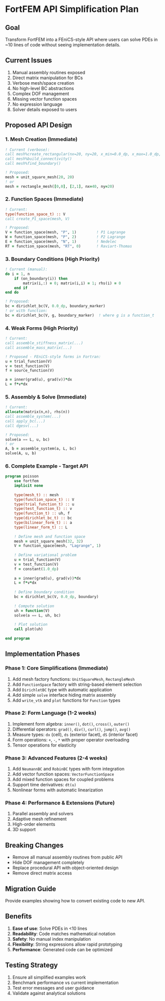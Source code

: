 # FortFEM API Simplification Plan

## Goal
Transform FortFEM into a FEniCS-style API where users can solve PDEs in ~10 lines of code without seeing implementation details.

## Current Issues
1. Manual assembly routines exposed
2. Direct matrix manipulation for BCs
3. Verbose mesh/space creation
4. No high-level BC abstractions
5. Complex DOF management
6. Missing vector function spaces
7. No expression language
8. Solver details exposed to users

## Proposed API Design

### 1. Mesh Creation (Immediate)
```fortran
! Current (verbose):
call mesh%create_rectangular(nx=20, ny=20, x_min=0.0_dp, x_max=1.0_dp, ...)
call mesh%build_connectivity()
call mesh%find_boundary()

! Proposed:
mesh = unit_square_mesh(20, 20)
! or
mesh = rectangle_mesh([0,0], [2,1], nx=40, ny=20)
```

### 2. Function Spaces (Immediate)
```fortran
! Current:
type(function_space_t) :: V
call create_P1_space(mesh, V)

! Proposed:
V = function_space(mesh, "P", 1)         ! P1 Lagrange
W = function_space(mesh, "P", 2)         ! P2 Lagrange  
E = function_space(mesh, "N", 1)         ! Nedelec
RT = function_space(mesh, "RT", 0)       ! Raviart-Thomas
```

### 3. Boundary Conditions (High Priority)
```fortran
! Current (manual):
do i = 1, n
    if (on_boundary(i)) then
        matrix(i,:) = 0; matrix(i,i) = 1; rhs(i) = 0
    end if
end do

! Proposed:
bc = dirichlet_bc(V, 0.0_dp, boundary_marker)
! or with function:
bc = dirichlet_bc(V, g, boundary_marker)  ! where g is a function_t
```

### 4. Weak Forms (High Priority)
```fortran
! Current:
call assemble_stiffness_matrix(...)
call assemble_mass_matrix(...)

! Proposed - FEniCS-style forms in Fortran:
u = trial_function(V)
v = test_function(V)
f = source_function(V)

a = inner(grad(u), grad(v))*dx
L = f*v*dx
```

### 5. Assembly & Solve (Immediate)
```fortran
! Current:
allocate(matrix(n,n), rhs(n))
call assemble_system(...)
call apply_bc(...)
call dgesv(...)

! Proposed:
solve(a == L, u, bc)
! or
A, b = assemble_system(a, L, bc)
solve(A, u, b)
```

### 6. Complete Example - Target API
```fortran
program poisson
    use fortfem
    implicit none
    
    type(mesh_t) :: mesh
    type(function_space_t) :: V
    type(trial_function_t) :: u
    type(test_function_t) :: v
    type(function_t) :: uh, f
    type(dirichlet_bc_t) :: bc
    type(bilinear_form_t) :: a
    type(linear_form_t) :: L
    
    ! Define mesh and function space
    mesh = unit_square_mesh(32, 32)
    V = function_space(mesh, "Lagrange", 1)
    
    ! Define variational problem
    u = trial_function(V)
    v = test_function(V)
    f = constant(1.0_dp)
    
    a = inner(grad(u), grad(v))*dx
    L = f*v*dx
    
    ! Define boundary condition
    bc = dirichlet_bc(V, 0.0_dp, boundary)
    
    ! Compute solution
    uh = function(V)
    solve(a == L, uh, bc)
    
    ! Plot solution
    call plot(uh)
    
end program
```

## Implementation Phases

### Phase 1: Core Simplifications (Immediate)
1. Add mesh factory functions: `UnitSquareMesh`, `RectangleMesh`
2. Add `FunctionSpace` factory with string-based element selection
3. Add `DirichletBC` type with automatic application
4. Add simple `solve` interface hiding matrix assembly
5. Add `write_vtk` and `plot` functions for `Function` types

### Phase 2: Form Language (1-2 weeks)
1. Implement form algebra: `inner()`, `dot()`, `cross()`, `outer()`
2. Differential operators: `grad()`, `div()`, `curl()`, `jump()`, `avg()`
3. Measure types: `dx` (cell), `ds` (exterior facet), `dS` (interior facet)
4. Form operations: `+`, `-`, `*` with proper operator overloading
5. Tensor operations for elasticity

### Phase 3: Advanced Features (2-4 weeks)
1. Add `NeumannBC` and `RobinBC` types with form integration
2. Add vector function spaces: `VectorFunctionSpace`
3. Add mixed function spaces for coupled problems
4. Support time derivatives: `dt(u)`
5. Nonlinear forms with automatic linearization

### Phase 4: Performance & Extensions (Future)
1. Parallel assembly and solvers
2. Adaptive mesh refinement
3. High-order elements
4. 3D support

## Breaking Changes
- Remove all manual assembly routines from public API
- Hide DOF management completely
- Replace procedural API with object-oriented design
- Remove direct matrix access

## Migration Guide
Provide examples showing how to convert existing code to new API.

## Benefits
1. **Ease of use**: Solve PDEs in <10 lines
2. **Readability**: Code matches mathematical notation
3. **Safety**: No manual index manipulation
4. **Flexibility**: String expressions allow rapid prototyping
5. **Performance**: Generated code can be optimized

## Testing Strategy
1. Ensure all simplified examples work
2. Benchmark performance vs current implementation
3. Test error messages and user guidance
4. Validate against analytical solutions